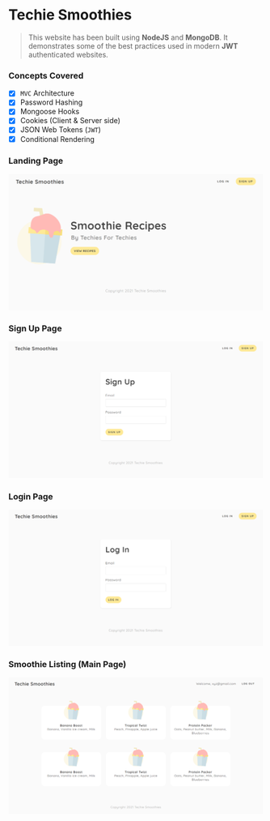 # Techie Smoothies

> This website has been built using **NodeJS** and **MongoDB**. It demonstrates some of the best practices used in modern **JWT** authenticated websites.

### Concepts Covered
- [x] `MVC` Architecture
- [x] Password Hashing
- [x] Mongoose Hooks
- [x] Cookies (Client & Server side)
- [x] JSON Web Tokens (`JWT`)
- [x] Conditional Rendering

### Landing Page

![Landing Page](./assets/smoothie_main.png)

### Sign Up Page

![Sign Up](./assets/smoothie_signup.png)

### Login Page

![Login Page](./assets/smoothie_login.png)

### Smoothie Listing (Main Page)

![Main Page](./assets/smoothie_list.png)